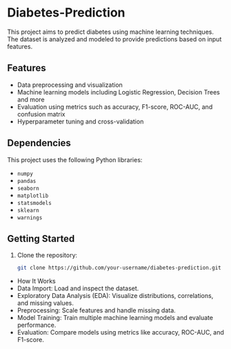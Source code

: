 # Diabetes-Prediction

This project aims to predict diabetes using machine learning techniques. The dataset is analyzed and modeled to provide predictions based on input features.

## Features

- Data preprocessing and visualization
- Machine learning models including Logistic Regression, Decision Trees and more
- Evaluation using metrics such as accuracy, F1-score, ROC-AUC, and confusion matrix
- Hyperparameter tuning and cross-validation

## Dependencies

This project uses the following Python libraries:

- `numpy`
- `pandas`
- `seaborn`
- `matplotlib`
- `statsmodels`
- `sklearn`
- `warnings`

## Getting Started

1. Clone the repository:
   ```bash
   git clone https://github.com/your-username/diabetes-prediction.git


- How It Works
- Data Import: Load and inspect the dataset.
- Exploratory Data Analysis (EDA): Visualize distributions, correlations, and missing values.
- Preprocessing: Scale features and handle missing data.
- Model Training: Train multiple machine learning models and evaluate performance.
- Evaluation: Compare models using metrics like accuracy, ROC-AUC, and F1-score.

